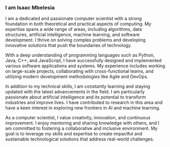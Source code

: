 ### I am Isaac Mbelesia

I am a dedicated and passionate computer scientist with a strong foundation in both theoretical and practical aspects of computing. My expertise spans a wide range of areas, including algorithms, data structures, artificial intelligence, machine learning, and software development. I thrive on solving complex problems and developing innovative solutions that push the boundaries of technology.

With a deep understanding of programming languages such as Python, Java, C++, and JavaScript, I have successfully designed and implemented various software applications and systems. My experience includes working on large-scale projects, collaborating with cross-functional teams, and utilizing modern development methodologies like Agile and DevOps.

In addition to my technical skills, I am constantly learning and staying updated with the latest advancements in the field. I am particularly passionate about artificial intelligence and its potential to transform industries and improve lives. I have contributed to research in this area and have a keen interest in exploring new frontiers in AI and machine learning.

As a computer scientist, I value creativity, innovation, and continuous improvement. I enjoy mentoring and sharing knowledge with others, and I am committed to fostering a collaborative and inclusive environment. My goal is to leverage my skills and expertise to create impactful and sustainable technological solutions that address real-world challenges.
